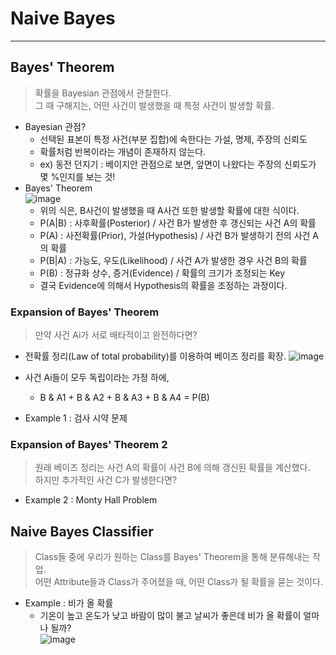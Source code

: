# Naive Bayes
---
## Bayes' Theorem
> 확률을 Bayesian 관점에서 관찰한다.  
> 그 때 구해지는, 어떤 사건이 발생했을 때 특정 사건이 발생할 확률.  

- Bayesian 관점?
  - 선택된 표본이 특정 사건(부분 집합)에 속한다는 가설, 명제, 주장의 신뢰도
  - 확률처럼 반복이라는 개념이 존재하지 않는다.
  - ex) 동전 던지기 : 베이지안 관점으로 보면, 앞면이 나왔다는 주장의 신뢰도가 몇 %인지를 보는 것!
- Bayes' Theorem  
![image](https://user-images.githubusercontent.com/71700079/160537890-a8fcb331-3e62-4b18-84ac-93cef6b5c122.png)  
  - 위의 식은, B사건이 발생했을 때 A사건 또한 발생할 확률에 대한 식이다.
  - P(A|B) : 사후확률(Posterior) / 사건 B가 발생한 후 갱신되는 사건 A의 확률
  - P(A) : 사전확률(Prior), 가설(Hypothesis) / 사건 B가 발생하기 전의 사건 A의 확률
  - P(B|A) : 가능도, 우도(Likelihood) / 사건 A가 발생한 경우 사건 B의 확률
  - P(B) : 정규화 상수, 증거(Evidence) / 확률의 크기가 조정되는 Key
  - 결국 Evidence에 의해서 Hypothesis의 확률을 조정하는 과정이다.

### Expansion of Bayes' Theorem
> 만약 사건 Ai가 서로 배타적이고 완전하다면?  
- 전확률 정리(Law of total probability)를 이용하여 베이즈 정리를 확장.
![image](https://user-images.githubusercontent.com/71700079/161425719-fe6376a2-5b04-4b94-9fea-1589ad223314.png)  
- 사건 Ai들이 모두 독립이라는 가정 하에,
  - B & A1 + B & A2 + B & A3 + B & A4 = P(B)

- Example 1 : 검사 시약 문제

### Expansion of Bayes' Theorem 2
> 원래 베이즈 정리는 사건 A의 확률이 사건 B에 의해 갱신된 확률을 계산했다.  
> 하지만 추가적인 사건 C가 발생한다면?  

- Example 2 : Monty Hall Problem

## Naive Bayes Classifier
> Class들 중에 우리가 원하는 Class를 Bayes' Theorem을 통해 분류해내는 작업.  
> 어떤 Attribute들과 Class가 주어졌을 때, 어떤 Class가 될 확률을 묻는 것이다.  
- Example : 비가 올 확률
  - 기온이 높고 온도가 낮고 바람이 많이 불고 날씨가 좋은데 비가 올 확률이 얼마나 될까?  
  ![image](https://user-images.githubusercontent.com/71700079/161407624-cd9fd4e7-64f2-4255-b573-d79933bee54f.png)  

